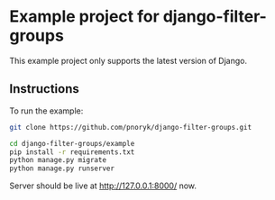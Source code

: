 # Example project for django-filter-groups

This example project only supports the latest version of Django.

## Instructions

To run the example:

```bash
git clone https://github.com/pnoryk/django-filter-groups.git

cd django-filter-groups/example
pip install -r requirements.txt
python manage.py migrate
python manage.py runserver
```

Server should be live at http://127.0.0.1:8000/ now.
